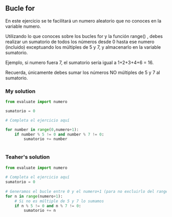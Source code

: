 ## Bucle for

En este ejercicio se te facilitará un numero aleatorio que no conoces en la variable numero.

Utilizando lo que conoces sobre los bucles for y la función range() , debes realizar un sumatorio de todos los números desde 0 hasta ese numero (incluido) exceptuando los múltiples de 5 y 7, y almacenarlo en la variable sumatorio.

Ejemplo, si numero fuera 7, el sumatorio sería igual a 1+2+3+4+6 = 16.

Recuerda, únicamente debes sumar los números NO múltiples de 5 y 7 al sumatorio.

### My solution
```python
from evaluate import numero

sumatorio = 0

# Completa el ejercicio aquí

for number in range(0,numero+1):
    if number % 5 != 0 and number % 7 != 0:
        sumatorio += number
    
```
### Teaher's solution
```python
from evaluate import numero
 
# Completa el ejercicio aquí
sumatorio = 0
 
# Generamos el bucle entre 0 y el numero+1 (para no excluirlo del range)
for n in range(numero+1):
    # Si no es múltiple de 5 y 7 lo sumamos
    if n % 5 != 0 and n % 7 != 0:
        sumatorio += n
```

